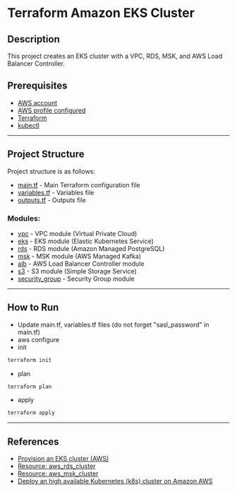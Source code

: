 # Terraform Amazon EKS Cluster

## Description
This project creates an EKS cluster with a VPC, RDS, MSK, and AWS Load Balancer Controller.

## Prerequisites
* [AWS account](https://signin.aws.amazon.com/signup?request_type=register)
* [AWS profile configured](https://aws.amazon.com/cli/)
* [Terraform](https://www.terraform.io/)
* [kubectl](https://kubernetes.io/docs/tasks/tools/)

---

## Project Structure
Project structure is as follows:
* [main.tf](main.tf) - Main Terraform configuration file
* [variables.tf](variables.tf) - Variables file
* [outputs.tf](outputs.tf) - Outputs file

### Modules:
* [vpc](modules/vpc) - VPC module (Virtual Private Cloud)
* [eks](modules/eks) - EKS module (Elastic Kubernetes Service)
* [rds](modules/rds) - RDS module (Amazon Managed PostgreSQL)
* [msk](modules/msk) - MSK module (AWS Managed Kafka)
* [alb](modules/lb) - AWS Load Balancer Controller module
* [s3](modules/s3) - S3 module (Simple Storage Service)
* [security_group](modules/security-groups) - Security Group module

---

## How to Run
* Update main.tf, variables.tf files (do not forget "sasl_password" in main.tf)
* aws configure
* init
```bash
terraform init
```

* plan
```bash
terraform plan
```

* apply

```bash
terraform apply
```

---

## References
* [Provision an EKS cluster (AWS)](https://developer.hashicorp.com/terraform/tutorials/kubernetes/eks)
* [Resource: aws_rds_cluster](https://registry.terraform.io/providers/hashicorp/aws/latest/docs/resources/rds_cluster.html)
* [Resource: aws_msk_cluster](https://registry.terraform.io/providers/hashicorp/aws/latest/docs/data-sources/msk_cluster)
* [Deploy an high available Kubernetes (k8s) cluster on Amazon AWS](https://github.com/garutilorenzo/k8s-aws-terraform-cluster)